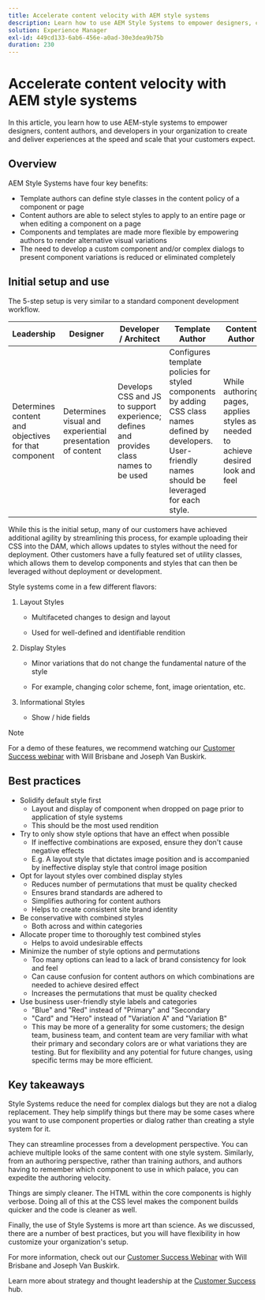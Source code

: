 ```yaml
---
title: Accelerate content velocity with AEM style systems
description: Learn how to use AEM Style Systems to empower designers, content authors, and developers in your organization to create and deliver experiences at the speed and scale that your customers expect.
solution: Experience Manager
exl-id: 449cd133-6ab6-456e-a0ad-30e3dea9b75b
duration: 230
---
```

# Accelerate content velocity with AEM style systems

In this article, you learn how to use AEM-style systems to empower designers, content authors, and developers in your organization to create and deliver experiences at the speed and scale that your customers expect.

## Overview

AEM Style Systems have four key benefits:

* Template authors can define style classes in the content policy of a component or page
* Content authors are able to select styles to apply to an entire page or when editing a component on a page
* Components and templates are made more flexible by empowering authors to render alternative visual variations
* The need to develop a custom component and/or complex dialogs to present component variations is reduced or eliminated completely

## Initial setup and use

The 5-step setup is very similar to a standard component development workflow.

| **Leadership** | **Designer** | **Developer / Architect** | **Template Author** | **Content Author** |
| --- | --- | --- | --- | --- |
| Determines content and objectives for that component | Determines visual and experiential presentation of content | Develops CSS and JS to support experience; defines and provides class names to be used | Configures template policies for styled components by adding CSS class names defined by developers. User-friendly names should be leveraged for each style. | While authoring pages, applies styles as needed to achieve desired look and feel |

While this is the initial setup, many of our customers have achieved additional agility by streamlining this process, for example uploading their CSS into the DAM, which allows updates to styles without the need for deployment. Other customers have a fully featured set of utility classes, which allows them to develop components and styles that can then be leveraged without deployment or development.

Style systems come in a few different flavors:

1. Layout Styles

   * Multifaceted changes to design and layout

   * Used for well-defined and identifiable rendition

1. Display Styles
   * Minor variations that do not change the fundamental nature of the style

   * For example, changing color scheme, font, image orientation, etc.

1. Informational Styles

   * Show / hide fields

>[!NOTE]
>
>For a demo of these features, we recommend watching our [Customer Success webinar](https://adobecustomersuccess.adobeconnect.com/pob610c9mffjmp4/) with Will Brisbane and Joseph Van Buskirk.

## Best practices

* Solidify default style first
  * Layout and display of component when dropped on page prior to application of style systems
  * This should be the most used rendition
* Try to only show style options that have an effect when possible
  * If ineffective combinations are exposed, ensure they don&#39;t cause negative effects
  * E.g. A layout style that dictates image position and is accompanied by ineffective display style that control image position
* Opt for layout styles over combined display styles
  * Reduces number of permutations that must be quality checked
  * Ensures brand standards are adhered to
  * Simplifies authoring for content authors
  * Helps to create consistent site brand identity
* Be conservative with combined styles
  * Both across and within categories
* Allocate proper time to thoroughly test combined styles
  * Helps to avoid undesirable effects
* Minimize the number of style options and permutations
  * Too many options can lead to a lack of brand consistency for look and feel
  * Can cause confusion for content authors on which combinations are needed to achieve desired effect
  * Increases the permutations that must be quality checked
* Use business user-friendly style labels and categories
  * &quot;Blue&quot; and &quot;Red&quot; instead of &quot;Primary&quot; and &quot;Secondary
  * &quot;Card&quot; and &quot;Hero&quot; instead of &quot;Variation A&quot; and &quot;Variation B&quot;
  * This may be more of a generality for some customers; the design team, business team, and content team are very familiar with what their primary and secondary colors are or what variations they are testing. But for flexibility and any potential for future changes, using specific terms may be more efficient.

## Key takeaways

Style Systems reduce the need for complex dialogs but they are not a dialog replacement. They help simplify things but there may be some cases where you want to use component properties or dialog rather than creating a style system for it.

They can streamline processes from a development perspective. You can achieve multiple looks of the same content with one style system. Similarly, from an authoring perspective, rather than training authors, and authors having to remember which component to use in which palace, you can expedite the authoring velocity.

Things are simply cleaner. The HTML within the core components is highly verbose. Doing all of this at the CSS level makes the component builds quicker and the code is cleaner as well.

Finally, the use of Style Systems is more art than science. As we discussed, there are a number of best practices, but you will have flexibility in how customize your organization&#39;s setup.

For more information, check out our [Customer Success Webinar](https://adobecustomersuccess.adobeconnect.com/pob610c9mffjmp4/) with Will Brisbane and Joseph Van Buskirk.

Learn more about strategy and thought leadership at the [Customer Success](https://experienceleague.adobe.com/docs/customer-success/customer-success/overview.html) hub.
